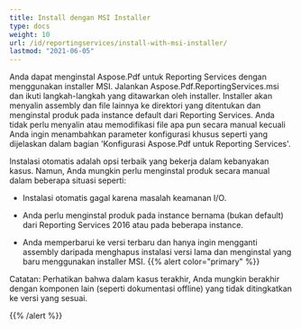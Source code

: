 ```yaml
---
title: Install dengan MSI Installer
type: docs
weight: 10
url: /id/reportingservices/install-with-msi-installer/
lastmod: "2021-06-05"
---
```


Anda dapat menginstal Aspose.Pdf untuk Reporting Services dengan menggunakan installer MSI. Jalankan Aspose.Pdf.ReportingServices.msi dan ikuti langkah-langkah yang ditawarkan oleh installer. Installer akan menyalin assembly dan file lainnya ke direktori yang ditentukan dan menginstal produk pada instance default dari Reporting Services. Anda tidak perlu menyalin atau memodifikasi file apa pun secara manual kecuali Anda ingin menambahkan parameter konfigurasi khusus seperti yang dijelaskan dalam bagian 'Konfigurasi Aspose.Pdf untuk Reporting Services'.

Instalasi otomatis adalah opsi terbaik yang bekerja dalam kebanyakan kasus. Namun, Anda mungkin perlu menginstal produk secara manual dalam beberapa situasi seperti:

- Instalasi otomatis gagal karena masalah keamanan I/O.
- Anda perlu menginstal produk pada instance bernama (bukan default) dari Reporting Services 2016 atau pada beberapa instance.

- Anda memperbarui ke versi terbaru dan hanya ingin mengganti assembly daripada menghapus instalasi versi lama dan menginstal yang baru menggunakan installer MSI.
{{% alert color="primary" %}}

Catatan: Perhatikan bahwa dalam kasus terakhir, Anda mungkin berakhir dengan komponen lain (seperti dokumentasi offline) yang tidak ditingkatkan ke versi yang sesuai.

{{% /alert %}}